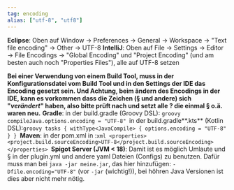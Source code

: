 ```yaml
---
tag: encoding
alias: ["utf-8", "utf8"]
---
```


**Eclipse**: Oben auf Window -> Preferences -> General -> Workspace -> "Text file encoding" -> Other -> UTF-8
**IntelliJ**: Oben auf File -> Settings -> Editor -> File Encodings -> "Global Encoding" und "Project Encoding" (und am besten auch noch "Properties Files"), alle auf UTF-8 setzen

__Bei einer Verwendung  von einem Build Tool, muss in der Konfigurationsdatei vom Build Tool **und** in den Settings der IDE das Encoding gesetzt sein. Und Achtung, beim ändern des Encodings in der IDE, kann es vorkommen dass die Zeichen (§ und andere) sich "*verändert*" haben, also bitte prüft nach und setzt alle ? die einmal § o.ä. waren neu.__
**Gradle**: in der build.gradle (Groovy DSL): ```groovy
compileJava.options.encoding = "UTF-8"
```in der build.gradle**.kts** (Kotlin DSL):```groovy
tasks {
    withType<JavaCompile> {
        options.encoding = "UTF-8"
    }
}
```**Maven**: in der pom.xml in <project>:```xml
<properties>
  <project.build.sourceEncoding>UTF-8</project.build.sourceEncoding>
</properties>
```**Spigot Server (JVM < 18)**: Damit ist es möglich Umlaute und § in der plugin.yml und andere yaml Dateien (Configs) zu benutzen. Dafür muss man bei `java -jar meine.jar`, das hier hinzufügen: `-Dfile.encoding="UTF-8"` (vor `-jar` (wichtig!)), bei höhren Java Versionen ist dies aber nicht mehr nötig.
